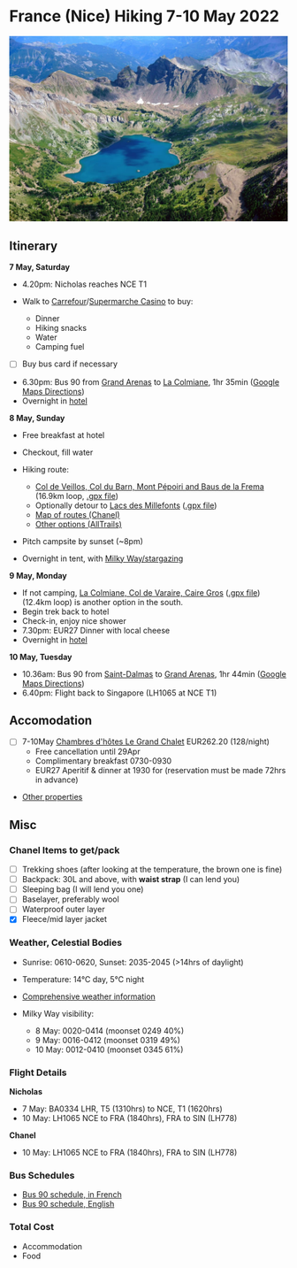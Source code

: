 # France (Nice) Hiking 7-10 May 2022

![](/static/2022-05/mercantour-national-park.jpg)

## Itinerary

**7 May, Saturday**

-   4.20pm: Nicholas reaches NCE T1
-   Walk to [Carrefour][carrefour]/[Supermarche Casino][supermarche-casino] to buy:

    -   Dinner
    -   Hiking snacks
    -   Water
    -   Camping fuel

-   [ ] Buy bus card if necessary
-   6.30pm: Bus 90 from [Grand Arenas][grand-arenas] to [La Colmiane][la-colmiane], 1hr 35min ([Google Maps Directions][nice-to-mercantour-bus])
-   Overnight in [hotel](#accomodation)

**8 May, Sunday**

-   Free breakfast at hotel
-   Checkout, fill water
-   Hiking route:

    -   [Col de Veillos, Col du Barn, Mont Pépoiri and Baus de la Frema][col-de-veillos] (16.9km loop, [.gpx file][col-de-veillos-gpx])
    -   Optionally detour to [Lacs des Millefonts][lacs-des-millefonts] ([.gpx file][lacs-des-millefonts-gpx])
    -   [Map of routes (Chanel)][our-hiking-routes]
    -   [Other options (AllTrails)][hiking-routes]

-   Pitch campsite by sunset (~8pm)
-   Overnight in tent, with [Milky Way/stargazing](#weather-celestial-bodies)

**9 May, Monday**

-   If not camping, [La Colmiane, Col de Varaire, Caire Gros][la-colmiane-hike] ([.gpx file][la-colmiane-hike-gpx]) (12.4km loop) is another option in the south.
-   Begin trek back to hotel
-   Check-in, enjoy nice shower
-   7.30pm: EUR27 Dinner with local cheese
-   Overnight in [hotel](#accomodation)

**10 May, Tuesday**

-   10.36am: Bus 90 from [Saint-Dalmas][saint-dalmas] to [Grand Arenas][grand-arenas], 1hr 44min ([Google Maps Directions][mercantour-to-nice-bus])
-   6.40pm: Flight back to Singapore (LH1065 at NCE T1)

## Accomodation

-   [ ] 7-10May [Chambres d'hôtes Le Grand Chalet][hotel] EUR262.20 (128/night)
    -   Free cancellation until 29Apr
    -   Complimentary breakfast 0730-0930
    -   EUR27 Aperitif & dinner at 1930 for (reservation must be made 72hrs in advance)
-   [Other properties][properties]

## Misc

### Chanel Items to get/pack

-   [ ] Trekking shoes (after looking at the temperature, the brown one is fine)
-   [ ] Backpack: 30L and above, with **waist strap** (I can lend you)
-   [ ] Sleeping bag (I will lend you one)
-   [ ] Baselayer, preferably wool
-   [ ] Waterproof outer layer
-   [x] Fleece/mid layer jacket

### Weather, Celestial Bodies

-   Sunrise: 0610-0620, Sunset: 2035-2045 (>14hrs of daylight)
-   Temperature: 14°C day, 5°C night
-   [Comprehensive weather information][weather]
-   Milky Way visibility:

    -   8 May: 0020-0414 (moonset 0249 40%)
    -   9 May: 0016-0412 (moonset 0319 49%)
    -   10 May: 0012-0410 (moonset 0345 61%)

### Flight Details

**Nicholas**

-   7 May: BA0334 LHR, T5 (1310hrs) to NCE, T1 (1620hrs)
-   10 May: LH1065 NCE to FRA (1840hrs), FRA to SIN (LH778)

**Chanel**

-   10 May: LH1065 NCE to FRA (1840hrs), FRA to SIN (LH778)

### Bus Schedules

-   [Bus 90 schedule, in French][bus-90-french-schedule]
-   [Bus 90 schedule, English][bus-90-schedule]

### Total Cost

-   Accommodation
-   Food

[bus-90-french-schedule]: https://ftp.lignesdazur.com/ligne_90.pdf
[bus-90-schedule]: https://www.lignesdazur.com/en/horaire/886/80/1
[carrefour]: https://goo.gl/maps/1eyvzNNzQiX2CUGV7
[col-de-veillos]: https://www.alltrails.com/trail/france/alpes-maritimes/col-de-veillos-col-du-barn-mont-pepoiri-et-baus-de-la-frema?u=m
[col-de-veillos-gpx]: /static/2022-05/col_de_veillos.gpx
[grand-arenas]: https://goo.gl/maps/x726JbXk9GRtG5Fn9
[hiking-routes]: https://www.alltrails.com/explore?b_tl_lat=44.11672307739917&b_tl_lng=7.146440621716721&b_br_lat=44.04558903319381&b_br_lng=7.31264860468238
[hotel]: https://secure.booking.com/myreservations.en-gb.html?aid=304142;label=gen173nr-1FCAEoggI46AdIM1gEaMkBiAEBmAEJuAEXyAEM2AEB6AEB-AEMiAIBqAIDuAKm5O2SBsACAdICJDJlY2Q4ZDYwLTUxMmYtNDQ3ZC1iMGVlLWMwNWI5NzdiZDNjYdgCBuACAQ;sid=7cac10f4d05cbbae03cc85e6295fde9c;auth_key=T16tVU7bJrMJJxai&;label=from_conf_1
[la-colmiane-hike]: https://www.alltrails.com/explore/trail/france/alpes-maritimes/la-colmiane-col-de-varaire-caire-gros
[la-colmiane-hike-gpx]: /static/2022-05/la_colmiane.gpx
[la-colmiane]: https://goo.gl/maps/KEguaXFsoxJszkNf8
[lacs-des-millefonts]: https://www.alltrails.com/trail/france/alpes-maritimes/lacs-des-millefonts-mont-pepoiri
[lacs-des-millefonts-gpx]: /static/2022-05/lacs_des_millefonts.gpx
[mercantour-to-nice-bus]: https://goo.gl/maps/giMtPFhKf7s8HCce8
[nice-to-mercantour-bus]: https://goo.gl/maps/4yQzqo8yo1jFuTsC8
[our-hiking-routes]: https://www.google.com/maps/d/viewer?mid=110bE46beRht3PU2x6XfYhVFYqQdaD4gS&ll=44.14368121724446%2C7.187836335386026&z=11
[properties]: https://www.booking.com/searchresults.en-gb.html?aid=304142&label=gen173nr-1BCAEoggI46AdIM1gEaMkBiAEBmAEJuAEXyAEM2AEB6AEBiAIBqAIDuAKm5O2SBsACAdICJDJlY2Q4ZDYwLTUxMmYtNDQ3ZC1iMGVlLWMwNWI5NzdiZDNjYdgCBeACAQ&lang=en-gb&sid=5ad5ea96dc2d619c8272bbd7f2bc4453&sb=1&src=hotel&src_elem=sb&error_url=https%3A%2F%2Fwww.booking.com%2Fhotel%2Ffr%2Fle-grand-chalet-valdeblore.en-gb.html%3Faid%3D304142%3Blabel%3Dgen173nr-1BCAEoggI46AdIM1gEaMkBiAEBmAEJuAEXyAEM2AEB6AEBiAIBqAIDuAKm5O2SBsACAdICJDJlY2Q4ZDYwLTUxMmYtNDQ3ZC1iMGVlLWMwNWI5NzdiZDNjYdgCBeACAQ%3Bsid%3D5ad5ea96dc2d619c8272bbd7f2bc4453%3Ball_sr_blocks%3D237813001_178046859_2_1_0%3Bcheckin%3D2022-05-07%3Bcheckout%3D2022-05-09%3Bdest_id%3D3313%3Bdest_type%3Dregion%3Bgroup_adults%3D2%3Bgroup_children%3D0%3Bhapos%3D1%3Bhighlighted_blocks%3D237813001_178046859_2_1_0%3Bhpos%3D1%3Bmatching_block_id%3D237813001_178046859_2_1_0%3Bno_rooms%3D1%3Breq_adults%3D2%3Breq_children%3D0%3Broom1%3DA%252CA%3Bsb_price_type%3Dtotal%3Bsr_order%3Dpopularity%3Bsr_pri_blocks%3D237813001_178046859_2_1_0__17720%3Bsrepoch%3D1650160200%3Bsrpvid%3Ded8f0ce3ba7c0157%3Btype%3Dtotal%3Bucfs%3D1%26%3B&highlighted_hotels=2378130&hp_sbox=1&ss=Valdeblore&is_ski_area=0&ssne=Valdeblore&ssne_untouched=Valdeblore&dest_id=3313&dest_type=region&checkin_year=2022&checkin_month=5&checkin_monthday=7&checkout_year=2022&checkout_month=5&checkout_monthday=10&group_adults=2&group_children=0&no_rooms=1&from_sf=1
[saint-dalmas]: https://goo.gl/maps/peDVK6vxcCPVxM9T9
[supermarche-casino]: https://goo.gl/maps/CVW2jDJPWHptKZBu6
[trekking-map]: https://www.openstreetmap.org/relation/1024511#map=10/44.1674/7.0615
[weather]: https://www.weather-atlas.com/en/france/paris-weather-may
